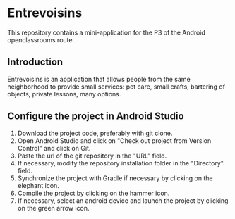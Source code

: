 # Entrevoisins

This repository contains a mini-application for the P3 of the Android openclassrooms route.

## Introduction

Entrevoisins is an application that allows people from the same neighborhood to provide small services: pet care, small crafts, bartering of objects, private lessons, many options.

## Configure the project in Android Studio

1. Download the project code, preferably with git clone.
2. Open Android Studio and click on "Check out project from Version Control" and click on Git.
3. Paste the url of the git repository in the "URL" field.
4. If necessary, modify the repository installation folder in the "Directory" field.
5. Synchronize the project with Gradle if necessary by clicking on the elephant icon.
6. Compile the project by clicking on the hammer icon.
7. If necessary, select an android device and launch the project by clicking on the green arrow icon.





